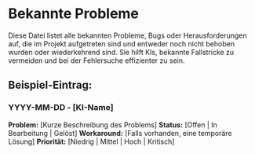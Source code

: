 
# Bekannte Probleme

Diese Datei listet alle bekannten Probleme, Bugs oder Herausforderungen auf, die im Projekt aufgetreten sind und entweder noch nicht behoben wurden oder wiederkehrend sind. Sie hilft KIs, bekannte Fallstricke zu vermeiden und bei der Fehlersuche effizienter zu sein.

## Beispiel-Eintrag:

### YYYY-MM-DD - [KI-Name]
**Problem:** [Kurze Beschreibung des Problems]
**Status:** [Offen | In Bearbeitung | Gelöst]
**Workaround:** [Falls vorhanden, eine temporäre Lösung]
**Priorität:** [Niedrig | Mittel | Hoch | Kritisch]


